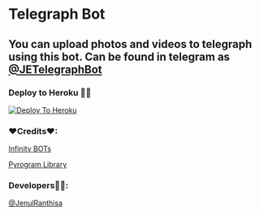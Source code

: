 # Telegraph Bot

## You can upload photos and videos to telegraph using this bot. Can be found in telegram as [@JETelegraphBot](https://t.me/JETelegraphBot)

### Deploy to Heroku 🏃‍♂

[![Deploy To Heroku](https://www.herokucdn.com/deploy/button.svg)](https://heroku.com/deploy?template=https://github.com/jenul942/Telegraph-uploader-bot)

### ❤Credits❤:

[Infinity BOTs](https://t.me/JenulRanthisa)

[Pyrogram Library](https://github.com/pyrogram/pyrogram)

### Developers🧑‍💻:

[@JenulRanthisa](https://t.me/JenulRanthisa)
